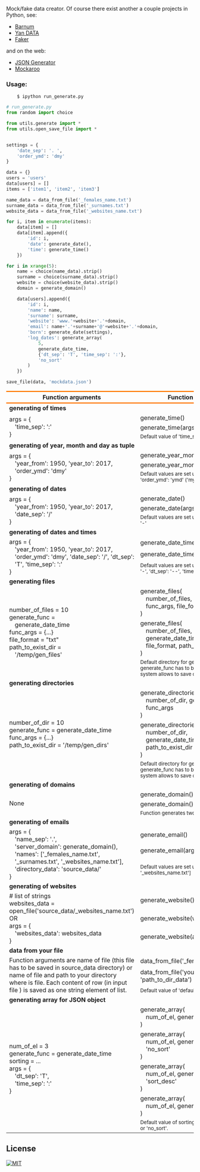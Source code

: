 
Mock/fake data creator. Of course there exist another a couple projects in Python, see:
- [Barnum](https://github.com/chris1610/barnum-proj)
- [Yan DATA](http://www.yandataellan.com/)
- [Faker](https://github.com/joke2k/faker)

and on the web:
- [JSON Generator](http://beta.json-generator.com/)
- [Mockaroo](https://www.mockaroo.com/)


### Usage:
```
    $ ipython run_generate.py
```
```Python
# run_generate.py
from random import choice

from utils.generate import *
from utils.open_save_file import *


settings = {
    'date_sep': '. ',
    'order_ymd': 'dmy'
}

data = {}
users = 'users'
data[users] = []
items = ['item1', 'item2', 'item3']

name_data = data_from_file('_females_name.txt')
surname_data = data_from_file('_surnames.txt')
website_data = data_from_file('_websites_name.txt')

for i, item in enumerate(items):
    data[item] = []
    data[item].append({
        'id': i,
        'date': generate_date(),
        'time': generate_time()
    })

for i in xrange(5):
    name = choice(name_data).strip()
    surname = choice(surname_data).strip()
    website = choice(website_data).strip()
    domain = generate_domain()

    data[users].append({
        'id': i,
        'name': name,
        'surname': surname,
        'website': 'www.'+website+'.'+domain,
        'email': name+'.'+surname+'@'+website+'.'+domain,
        'born': generate_date(settings),
        'log_dates': generate_array(
            5,
            generate_date_time,
            {'dt_sep': 'T', 'time_sep': ':'},
            'no_sort'
        )
    })

save_file(data, 'mockdata.json')
```

<table>
    <!--<tr><td  colspan="3"></td></tr>-->
    <thead style="border-bottom: 3px solid #FF7F0E; border-top: 3px solid #FF7F0E;">
    <tr>
        <th>Function arguments</th>
        <th>Function usage</th>
        <th>Output</th>
    </tr>
    </thead>
    <tr>
        <td colspan="3"><b>generating of times</b></td>
    </tr>
    <tr>
        <td rowspan="3">args = {
            <div style="padding-left:15px;">
                'time_sep': ':'
            </div>}
        </td>
        <td>generate_time()</td>
        <td>08-40</td>
    </tr>
    <tr>
        <td>generate_time(args)</td>
        <td>09:40</td>
    </tr>
    <tr>
        <td colspan="2">
            <sub>
                Default value of 'time_sep' is '-'.
            </sub>
        </td>
    </tr>
    <tr>
        <td colspan="3"><b>generating of year, month and day as tuple</b></td>
    </tr>
    <tr>
        <td rowspan="3" style="width: 180px;">args = {
            <div style="padding-left:15px;">
                'year_from': 1950,
                'year_to': 2017,
                'order_ymd': 'dmy'
            </div>}
        </td>
        <td>generate_year_month_day()</td>
        <td>(1983, 7, 4)</td>
    </tr>
    <tr>
        <td>generate_year_month_day(args)</td>
        <td>(23, 11, 1932)</td>
    </tr>
    <tr>
        <td colspan="2">
            <sub>Default values are set up on
                'year_from': 1900,
                'year_to': current year,
                'order_ymd': 'ymd' ('myd', 'dmy')
            </sub>
        </td>
    </tr>
    <tr>
        <td colspan="3"><b>generating of dates</b></td>
    </tr>
    <tr>
        <td rowspan="3">args = {
            <div style="padding-left:15px;">
                'year_from': 1950,
                'year_to': 2017,
                'date_sep': '/'
            </div>}
        </td>
        <td>generate_date()</td>
        <td>1966-10-17</td>
    </tr>
    <tr>
        <td>generate_date(args)</td>
        <td>1976/09/23</td>
    </tr>
    <tr>
        <td colspan="2">
            <sub>Default values are set up on
                'year_from': 1900,
                'year_to': current year,
                'date_sep': '-'
            </sub>
        </td>
    </tr>
    <tr>
        <td colspan="3"><b>generating of dates and times</b></td>
    </tr>
    <tr>
        <td rowspan="3">args = {
            <div style="padding-left:15px;">
                'year_from': 1950,
                'year_to': 2017,
                'order_ymd': 'dmy',
                'date_sep': '/',
                'dt_sep': 'T',
                'time_sep': ':'
            </div>}
        </td>
        <td>generate_date_time()</td>
        <td>1933-02-19--17-31</td>
    </tr>
    <tr>
        <td>generate_date_time(args)</td>
        <td>02/06/1993T22:08</td>
    </tr>
    <tr>
        <td colspan="2">
            <sub>Default values are set up on
                'year_from': 1900,
                'year_to': current year,
                'date_sep': '-',
                'dt_sep': '--',
                'time_sep': '-'
            </sub>
        </td>
    </tr>
    <tr>
        <td colspan="3"><b>generating files</b></td>
    </tr>
    <tr>
        <td rowspan="3">
            number_of_files = 10</br>
            generate_func = <div style="padding-left:15px;">generate_date_time </div>
            func_args = {...}</br>
            file_format = "txt"</br>
            path_to_exist_dir = <div style="padding-left:15px;">'/temp/gen_files'</div>
        </td>
        <td>generate_files(
                <div style="padding-left:15px;">number_of_files, generate_func, </br>func_args, file_format
                </div>)
        </td>
        <td>in directory 'generated_data' is 10 txt files</td>
    </tr>
    <tr>
        <td>
            generate_files(
                <div style="padding-left:15px;">number_of_files, generate_date_time, func_args, file_format, path_to_exist_dir
                </div>)</td>
        <td>in directory '/temp/gen_files'</br> is 10 txt files</td>
    </tr>
    <tr>
        <td colspan="2"><sub>Default directory for generated files is in 'generated_data'.
        Note: Output of generate_func has to be permissible string. 'Permissible' means
        what your system allows to save on your hard drive.</sub>
    </tr>
    <tr>
        <td colspan="3"><b>generating directories</b></td>
    </tr>
    <tr>
        <td rowspan="3">
            number_of_dir = 10</br>
            generate_func = generate_date_time </br>
            func_args = {...}</br>
            path_to_exist_dir = '/temp/gen_dirs'</br>
        </td>
        <td>generate_directories(
            <div style="padding-left:15px;">number_of_dir, generate_func, func_args
            </div>)
        </td>
        <td>in directory 'generated_data' is 10 txt directories</td>
    </tr>
    <tr>
        <td>generate_directories(
            <div style="padding-left:15px;">number_of_dir, generate_date_time, func_args, path_to_exist_dir
            </div>)</td>
        <td>in directory '/temp/gen_dirs' is 10 txt directories</td>
    </tr>
    <tr>
        <td colspan="2"><sub>Default directory for generated directories is in 'generated_data'.
        Note: Output of generate_func has to be permissible string. 'Permissible' means
        what your system allows to save on your hard drive.</sub>
    </tr>
    <tr>
        <td colspan="3"><b>generating of domains</b></td>
    </tr>
    <tr>
        <td rowspan="3">None</td>
        <td>generate_domain()</td>
        <td>ya</td>
    </tr>
    <tr>
        <td>generate_domain()</td>
        <td>oki</td>
    </tr>
    <tr>
        <td colspan="2"><sub>Function generates two-letter or three-letter server domain.</sub>
    </tr>
    <tr>
        <td colspan="3"><b>generating of emails</b></td>
    </tr>
    <tr>
        <td rowspan="3">args = {
            <div style="padding-left:15px;">
                'name_sep': '.', </br>
                'server_domain': generate_domain(),</br>
                'names': ['_females_name.txt', '_surnames.txt', '_websites_name.txt'],</br>
                'directory_data': 'source_data/'
            </div>}
        </td>
        <td>generate_email()</td>
        <td>Elvis.Wexcombe@escavalie.cj</td>
    </tr>
    <tr>
        <td>generate_email(args)</td>
        <td>Kirstin.Westbrook@lilligant.shi</td>
    </tr>
    <tr>
        <td colspan="2">
            <sub>
                Default values are set up on
                'names': [_males_name.txt', '_surnames.txt', '_websites_name.txt']
            </sub>
        </td>
    <tr>
        <td colspan="3"><b>generating of websites</b></td>
    </tr>
    </tr>
        <td rowspan="3"># list of strings</br>
        websites_data = open_file('source_data/_websites_name.txt')</br>
        OR</br>
        args = {
            <div style="padding-left:15px;">
                'websites_data': websites_data
            </div>}
        </td>
        <td>generate_website()</td>
        <td>serperior.pu</td>
    </tr>
    <tr>
        <td>generate_website(websites_data)</td>
        <td>swanna.nq</td>
    </tr>
    <tr>
        <td>generate_website(args)</td>
        <td>eelektros.gh</td>
    </tr>
    <tr>
        <td colspan="3"><b>data from your file</b></td>
    </tr>
    <tr>
        <td rowspan="3">
            Function arguments are name of file (this file has to be saved
            in source_data directory) or name of file and path to your directory where is file.
            Each content of row (in input file ) is saved as one string element of list.
        </td>
        <td>data_from_file('_females_name.txt')</td>
        <td>Hannah</td>
    </tr>
    <tr>
        <td>data_from_file('your_file.format', 'path_to_dir_data')</td>
        <td>Sienna</td>
    </tr>
    <tr>
        <td colspan="2"><sub>Default value of 'default_dir_data' is 'source_data/'.</sub>
        </td>
    </tr>
    <tr>
        <td colspan="3"><b>generating array for JSON object</b></td>
    </tr>
    <tr>
        <td rowspan="5">
            num_of_el = 3</br>
            generate_func = generate_date_time</br>
            sorting = ...</br>
            args = {
            <div style="padding-left:15px;">
                'dt_sep': 'T',</br>
                'time_sep': ':'
            </div>}
        </td>
        <td>generate_array(
            <div style="padding-left:15px;">num_of_el, generate_func
            </div>)
        </td>
        <td>['1987-02-09--22-35', '1974-01-22--16-52', '1963-02-05--14-53']</td>
    </tr>
    <tr>
        <td>generate_array(
            <div style="padding-left:15px;">num_of_el, generate_func, 'no_sort'
            </div>)
        </td>
        <td>['1986-08-27T15:13', '1967-11-14T18:25', '1918-11-12T16:16']</td>
    </tr>
    <tr>
        <td>generate_array(
            <div style="padding-left:15px;">num_of_el, generate_func, 'sort_desc'
            </div>)
        </td>
        <td>['1980-06-23--11-49', '1976-01-24--19-33', '1968-04-13--16-38']</td>
    </tr>
    <tr>
        <td>generate_array(
            <div style="padding-left:15px;">num_of_el, generate_func, args
            </div>)
        </td>
        <td>['1901-01-26T20:00', '1912-06-10T04:18', '1915-03-31T21:45']</td>
    </tr>
    <tr>
        <td colspan="2">
            <sub>
                Default value of sorting is set up on 'sort_asc' and can be 'sort_asc',
                'sort_desc' or 'no_sort'.
            </sub>
        </td>
    </tr>
</table>


## License
[![MIT](https://img.shields.io/packagist/l/doctrine/orm.svg)](https://github.com/ondrej-tucek/mockdata-generator/blob/master/LICENSE)